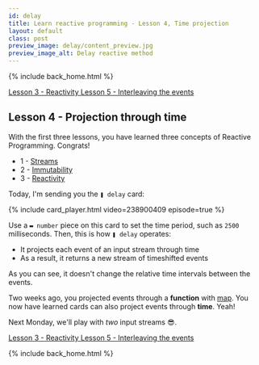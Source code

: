 ```yaml
---
id: delay
title: Learn reactive programming - Lesson 4, Time projection
layout: default
class: post
preview_image: delay/content_preview.jpg
preview_image_alt: Delay reactive method
---
```


{% include back_home.html %}

<a class="ui basic tiny button" href="/listen">
    <i class="arrow left icon"></i> Lesson 3 - Reactivity
</a>
<a class="ui basic tiny button" href="/merge">
     Lesson 5 - Interleaving the events <i class="arrow right icon"></i>
</a>

## Lesson 4 - Projection through time

With the first three lessons, you have learned three concepts of Reactive Programming. Congrats!

- 1 - [Streams](/fromEvent)
- 2 - [Immutability](/map)
- 3 - [Reactivity](/listen)

Today, I'm sending you the `❚ delay` card:

{% include card_player.html video=238900409 episode=true %}

Use a `▬ number` piece on this card to set the time period, such as `2500` milliseconds. Then, this is how `❚ delay` operates:

- It projects each event of an input stream through time
- As a result, it returns a new stream of timeshifted events

As you can see, it doesn't change the relative time intervals between the events.

Two weeks ago, you projected events through a **function** with [map](/map). You now have learned cards can also project events through **time**. Yeah!

Next Monday, we'll play with _two_ input streams 😎.

<a class="ui basic tiny button" href="/listen">
    <i class="arrow left icon"></i> Lesson 3 - Reactivity
</a>
<a class="ui basic tiny button" href="/merge">
     Lesson 5 - Interleaving the events <i class="arrow right icon"></i>
</a>

{% include back_home.html %}
